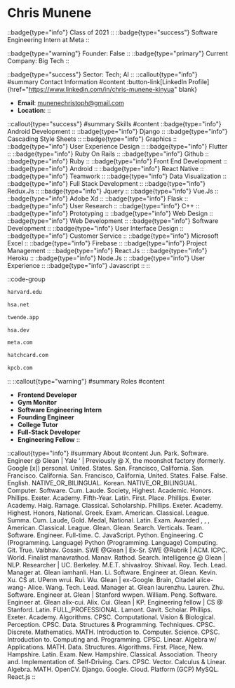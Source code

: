 # Chris Munene
::badge{type="info"}
Class of 2021
::
::badge{type="success"}
Software Engineering Intern at Meta
::

::badge{type="warning"}
Founder: False
::
::badge{type="primary"}
Current Company: Big Tech
::

::badge{type="success"}
Sector: Tech; AI
::
::callout{type="info"}
#summary
Contact Information
#content
:button-link[LinkedIn Profile]{href="https://www.linkedin.com/in/chris-munene-kinyua" blank}
- **Email**: munenechristoph@gmail.com
- **Location**: 
::

::callout{type="success"}
#summary
Skills
#content
::badge{type="info"}
Android Development
::
::badge{type="info"}
Django
::
::badge{type="info"}
Cascading Style Sheets
::
::badge{type="info"}
Graphics
::
::badge{type="info"}
User Experience Design
::
::badge{type="info"}
Flutter
::
::badge{type="info"}
Ruby On Rails
::
::badge{type="info"}
Github
::
::badge{type="info"}
Ruby
::
::badge{type="info"}
Front End Development
::
::badge{type="info"}
Android
::
::badge{type="info"}
React Native
::
::badge{type="info"}
Teamwork
::
::badge{type="info"}
Data Visualization
::
::badge{type="info"}
Full Stack Development
::
::badge{type="info"}
Redux.Js
::
::badge{type="info"}
Jquery
::
::badge{type="info"}
Vue.Js
::
::badge{type="info"}
Adobe Xd
::
::badge{type="info"}
Flask
::
::badge{type="info"}
User Research
::
::badge{type="info"}
C++
::
::badge{type="info"}
Prototyping
::
::badge{type="info"}
Web Design
::
::badge{type="info"}
Web Development
::
::badge{type="info"}
Software Development
::
::badge{type="info"}
User Interface Design
::
::badge{type="info"}
Customer Service
::
::badge{type="info"}
Microsoft Excel
::
::badge{type="info"}
Firebase
::
::badge{type="info"}
Project Management
::
::badge{type="info"}
React.Js
::
::badge{type="info"}
Heroku
::
::badge{type="info"}
Node.Js
::
::badge{type="info"}
User Experience
::
::badge{type="info"}
Javascript
::
::

::code-group
```bash [Harvard University]
harvard.edu
```
```bash [Harvard Student Agencies]
hsa.net
```
```bash [Twende]
twende.app
```
```bash [DEV: A Harvard Student Agency]
hsa.dev
```
```bash [Meta]
meta.com
```
```bash [Nearside]
hatchcard.com
```
```bash [Kleiner Perkins Caufield & Byers]
kpcb.com
```
::
::callout{type="warning"}
#summary
Roles
#content
- **Frontend Developer**
- **Gym Monitor**
- **Software Engineering Intern**
- **Founding Engineer**
- **College Tutor**
- **Full-Stack Developer**
- **Engineering Fellow**
::

::callout{type="info"}
#summary
About
#content
Jun. Park. Software. Engineer @ Glean | Yale ‘ | Previously @ X, the moonshot factory (formerly. Google [x]) personal. United. States. San. Francisco, California. San. Francisco. California. San. Francisco, California, United. States. False. False. English. NATIVE_OR_BILINGUAL. Korean. NATIVE_OR_BILINGUAL. Computer. Software. Cum. Laude. Society, Highest. Academic. Honors. Phillips. Exeter. Academy. Fifth-Year. Latin. First. Place. Phillips. Exeter. Academy. Haig. Ramage. Classical. Scholarship. Phillips. Exeter. Academy. Highest. Honors, National. Greek. Exam. American. Classical. League. Summa. Cum. Laude, Gold. Medal, National. Latin. Exam. Awarded , , , American. Classical. League. Glean. Glean. Search. Verticals. Team. Software. Engineer. Full-time. C. JavaScript. Python. Engineering. C (Programming. Language) Python (Programming. Language) Computing. Git. True. Vaibhav. Gosain. SWE @Glean | Ex-Sr. SWE @Rubrik | ACM. ICPC. World. Finalist manavrathod. Manav. Rathod. Search. Intelligence @ Glean | NLP. Researcher | UC. Berkeley. M.E.T. shivaalroy. Shivaal. Roy. Tech. Lead. Manager at. Glean iamhanli. Han. Li. Software. Engineer at. Glean. Kevin. Xu. CS at. UPenn wrui. Rui. Wu. Glean | ex-Google. Brain, Citadel alice-wang- Alice. Wang. Tech. Lead. Manager at. Glean laurenzhu. Lauren. Zhu. Software. Engineer at. Glean | Stanford wwpen. William. Peng. Software. Engineer at. Glean alix-cui. Alix. Cui. Glean | KP. Engineering fellow | CS @ Stanford. Latin. FULL_PROFESSIONAL. Lamont. Gavit. Scholar. Phillips. Exeter. Academy. Algorithms. CPSC. Computational. Vision & Biological. Perception. CPSC. Data. Structures & Programming. Techniques. CPSC. Discrete. Mathematics. MATH. Introduction to. Computer. Science. CPSC. Introduction to. Computing and. Programming. CPSC. Linear. Algebra w/ Applications. MATH. Data. Structures. Algorithms. First. Place, New. Hampshire. Latin. Exam. New. Hampshire. Classical. Association. Theory and. Implementation of. Self-Driving. Cars. CPSC. Vector. Calculus & Linear. Algebra. MATH. OpenCV. Django. Google. Cloud. Platform (GCP) MySQL. React.js
::
